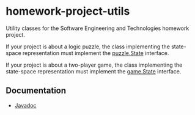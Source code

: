 homework-project-utils
======================

Utility classes for the Software Engineering and Technologies homework project.

If your project is about a logic puzzle, the class implementing the state-space representation must implement the [puzzle.State](https://inbpm0420l.github.io/homework-project-utils/javadoc/puzzle/State.html) interface.

If your project is about a two-player game, the class implementing the state-space representation must implement the [game.State](https://inbpm0420l.github.io/homework-project-utils/javadoc/game/State.html) interface.

## Documentation

* [Javadoc](https://inbpm0420l.github.io/homework-project-utils/javadoc/)
